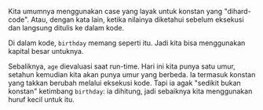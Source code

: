 Kita umumnya menggunakan case yang layak untuk konstan yang  "dihard-code". Atau, dengan kata lain, ketika nilainya diketahui sebelum eksekusi dan langsung ditulis ke dalam kode.

Di dalam kode, `birthday` memang seperti itu. Jadi kita bisa menggunakan kapital besar untuknya.

Sebaliknya, `age` dievaluasi saat run-time. Hari ini kita punya satu umur, setahun kemudian kita akan punya umur yang berbeda. Ia termasuk konstan yang takkan berubah melalui eksekusi kode. Tapi ia agak "sedikit bukan konstan" ketimbang `birthday`: ia dihitung, jadi sebaiknya kita menggunakan huruf kecil untuk itu.
